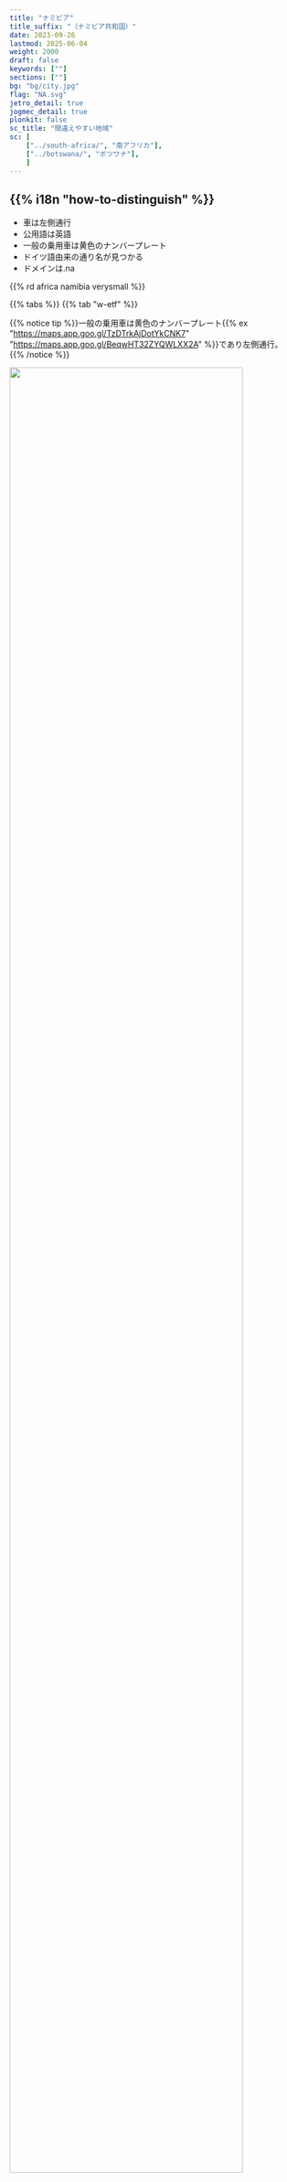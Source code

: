```yaml
---
title: "ナミビア"
title_suffix: "（ナミビア共和国）"
date: 2023-09-26
lastmod: 2025-06-04
weight: 2000
draft: false
keywords: [""]
sections: [""]
bg: "bg/city.jpg"
flag: "NA.svg"
jetro_detail: true
jogmec_detail: true
plonkit: false
sc_title: "間違えやすい地域"
sc: [
    ["../south-africa/", "南アフリカ"],
    ["../botswana/", "ボツワナ"],
    ]
---
```


<div class="main-desciption country-description">
    <h2 class="section-title">{{% i18n "how-to-distinguish" %}}</h2>
    <ul class="rule-list">
        <li>車は<span class="quiz">左側</span>通行</li>
        <li>公用語は英語</li>
        <li>一般の乗用車は<span class="quiz">黄</span>色のナンバープレート</li>
        <li>ドイツ語由来の通り名が見つかる</li>
        <li>ドメインは<span class="quiz">.na</span></li>
    </ul>
    {{% rd africa namibia verysmall %}}
</div>

{{% tabs %}}
{{% tab "w-etf" %}}

{{% notice tip %}}一般の乗用車は<span class="quiz">黄</span>色のナンバープレート{{% ex "https://maps.app.goo.gl/TzDTrkAjDotYkCNK7" "https://maps.app.goo.gl/BeqwHT32ZYQWLXX2A" %}}であり左側通行。
{{% /notice %}}
<div class="googlemap-if no-margin">
<img src="./elephants_at_etosha_national_2.jpg" width="90%">
</div>

{{% lb 50 %}}
![](./640px-Namibia_plate.jpg)

By <a href=&quot;//commons.wikimedia.org/wiki/User:Dickelbers&quot; title=&quot;User:Dickelbers&quot;>Dickelbers</a> - <span class=&quot;int-own-work&quot; lang=&quot;en&quot;>Own work</span>, <a href="https://creativecommons.org/licenses/by-sa/4.0" title="Creative Commons Attribution-Share Alike 4.0">CC BY-SA 4.0</a>, <a href="https://commons.wikimedia.org/w/index.php?curid=45401926">Link</a>
{{% /lb %}}


{{% notice tip %}}海沿いには平坦なナミブ砂漠が広がっている{{% ex "https://maps.app.goo.gl/UFpuSnnSREAr5YXL8" %}}。{{% goto "../../cs_america/chile/" "チリのアタカマ砂漠" %}}と同じ西岸砂漠に部類される{{% ref "https://ja.wikipedia.org/wiki/%E8%A5%BF%E5%B2%B8%E7%A0%82%E6%BC%A0" "西岸砂漠" %}}。
{{% /notice %}}
<div class="googlemap-if no-margin">
<img src="./road_ahead_desert_never.jpg" width="95%">
</div>


{{% notice tip %}}{{% goto "../../europe/germany/" "ドイツ" %}}による植民地支配を経て、南アフリカ連邦の委任統治下になった。そのためドイツ語の響きがある通り名を見かける{{% ex "https://maps.app.goo.gl/svF4zwa6Dt2kwZcB8" %}}。
{{% /notice %}}
<div class="googlemap-if no-margin">
<p><a href="https://commons.wikimedia.org/wiki/File:Windhuk_Bahnhofstra%C3%9Fe.jpg#/media/File:Windhuk_Bahnhofstra%C3%9Fe.jpg"><img src="https://upload.wikimedia.org/wikipedia/commons/3/3c/Windhuk_Bahnhofstra%C3%9Fe.jpg" alt="Windhuk Bahnhofstraße.jpg" height="448" width="640"></a></p><p>By <a href="//commons.wikimedia.org/wiki/User:Zairon" title="User:Zairon">Zairon</a> - <span class="int-own-work" lang="en">Own work</span>, <a href="https://creativecommons.org/licenses/by-sa/4.0" title="Creative Commons Attribution-Share Alike 4.0">CC BY-SA 4.0</a>, <a href="https://commons.wikimedia.org/w/index.php?curid=71217869">Link</a></p>
</div>

{{% notice tip %}}
人口が少ない割にダイヤモンドやウランのような鉱物資源が豊富なため、都市部では比較的治安が良く家やインフラも整備されている{{% ex "https://maps.app.goo.gl/tasd2CRDKQ6BD5zA8" %}}。
Swakopmundなどでは{{% goto "../../europe/germany/" "ドイツ" %}}の影響を受けた洋風の建築物も残っているという{{% ex "https://maps.app.goo.gl/Dumckq4A4RwEDYUq9" %}}{{% ref "https://ja.wikipedia.org/wiki/%E3%82%B9%E3%83%AF%E3%82%B3%E3%83%97%E3%83%A0%E3%83%B3%E3%83%88" "スワコプムント" %}}。
{{% /notice %}}
<div class="googlemap-if no-margin">
<img src="swakopmund1.jpg">
</div>



{{% /tab %}}
{{% /tabs %}}

<div class="main-desciption area-description">
    <h2 class="section-title">{{% i18n "narrow-down-the-area" %}}</h2>
    <h4 class="section-title">景色</h4>
    <ul class="rule-list">
        <li>標高は地域によって異なり海岸低地を超えると山がちなエリアになる
            <ul>
                <li>海沿いのナミブ砂漠は非常に平坦{{% ex "https://maps.app.goo.gl/3wNp5ZycbqoAYjsB6" "https://maps.app.goo.gl/TyAex5xmWBB6fGzg9" "https://maps.app.goo.gl/vCRnybQwV77FmtaQ8" %}} </li>
            </ul>
        </li>
        <li>木や草の生える割合が地域によって異なる{{% ref "https://www.uni-koeln.de/sfb389/e/e1/download/atlas_namibia/e1_download_living_resources_e.htm" "Atlas of Namibia Project" %}}
            <ul>
                <li><span style="color:#147F09">■</span>80%以上覆われている地域{{% ex "https://maps.app.goo.gl/BrxGWEKMT5SNoV6MA" "https://maps.app.goo.gl/HGhoQsDR2MrYa3xD7" %}}</li>
                <li><span style="color:#E8C15B">■</span>木は生えるが草原では覆われない地域{{% ex "https://maps.app.goo.gl/BrxGWEKMT5SNoV6MA" "https://maps.app.goo.gl/HGhoQsDR2MrYa3xD7" %}}</li>
                <li><span style="color:#6A8418">■</span>Nama Karooという分類のエリアであり低木や小型の草のみ生え大型の木は生えない{{% ex "https://maps.app.goo.gl/BrxGWEKMT5SNoV6MA" "https://maps.app.goo.gl/HGhoQsDR2MrYa3xD7" %}}</li>
                <li><span style="color:#917716">■</span>ナミブ砂漠</li>
                <li><span style="color:#DAD6CC">■</span>川沿いであり沖積層のような白っぽい地面</li>
            </ul>
        </li>
        <li>最も重要な港であるWalvis Bay、アパルトヘイト終了までの唯一の港だったLüderitzを起点にコンテナを輸送するために鉄道が走っている
            <ul>
                <li>Walvis Bay{{% ex "https://maps.app.goo.gl/z21NtccVNu2cYMAB6" %}}（線路を走っている箇所の土が盛り上がっている）</li>
                <li>Lüderitz{{% ex "https://maps.app.goo.gl/YbtgXiN1RwrARDoB6" "https://maps.app.goo.gl/TdSb5JHUqDUWA7qK6" %}}</li>
            </ul>
        </li>
    </ul>
</div>

{{% tabs %}}
{{% tab "標高" %}}
<div class="googlemap-if unclickable no-margin">
<img src="./960px-Namibia_Topography.png" width="70%" />
</div>

{{% notice tip %}}
ナミブ砂漠となっている海岸低地を超えると、大急崖帯という山がちなエリアになりここで標高が1000mほど上昇する。ナミビア中央部や標高が上がるエリアではごつごつした岩山も見える。
{{% /notice %}}

{{% /tab %}}
{{% tab "植生" %}}

{{% notice tip %}}
緑の地域は80%以上、黄緑の地域は地面も目立つ。
{{% /notice %}}

<div class="googlemap-if unclickable no-margin">
<img src="./glasscover.png" width="70%" />
</div>

{{% /tab %}}
{{% tab "鉄道" %}}

{{% notice tip %}}
最も重要な港であるWalvis Bayを中心に鉄道が走っている(線路は島マップの白黒線)。アパルトヘイトが終了しWalvis Bayが編入されるまでナミビア沿岸で大型船が寄れる唯一の港だったLüderitzにもコンテナを輸送するための鉄道が走っていると考えると、歴史とともに頭に入りやすい（かも）。
{{% /notice %}}

<div class="googlemap-if unclickable no-margin">
<p style="width:100%"><a href="https://commons.wikimedia.org/wiki/File:Namibia_rail_network_map_de.svg#/media/File:Namibia_rail_network_map_de.svg"><img src="https://upload.wikimedia.org/wikipedia/commons/8/88/Namibia_rail_network_map_de.svg" alt="Namibia rail network map de.svg" width="60%"></a></p><p>By <a href="//commons.wikimedia.org/wiki/User:Htonl" title="User:Htonl">Htonl</a> - <span class="int-own-work" lang="en">Own work</span> / <a href="https://en.wikipedia.org/wiki/en:OpenStreetMap" class="extiw" title="w:en:OpenStreetMap">OpenStreetMap</a> geodata., <a href="https://creativecommons.org/licenses/by-sa/2.0" title="Creative Commons Attribution-Share Alike 2.0">CC BY-SA 2.0</a>, <a href="https://commons.wikimedia.org/w/index.php?curid=20231852">Link</a></p>
</div>

{{% /tab %}}
{{% /tabs %}}

<div class="main-desciption area-description">
    <h4 class="section-title">植生</h4>
    <ul class="rule-list">
        <li>Pterocarpus angolensis（アンゴラカリン）は北東のカプリビ回廊沿いに自生する</li>
        <li>Colophospermum mopaneはナミビア北西部にしか生えていない{{% ex "https://maps.app.goo.gl/RXZAuphynLFVYrsP9" %}}</li>
        <li>いわゆる爆発ヤシは北部アンゴラ近くと北西部海沿いに分布する{{% ex "https://maps.app.goo.gl/g9BpJEytnusX7Nws8" %}}</li>
        <li>Aloe dichotomaは{{% goto "../south-africa/" "南アフリカ" %}}～ナミビア南西部にしか生えていない</li>
    </ul>
</div>

{{% tabs %}}
{{% tab "Pterocarpus angolensis" %}}
{{% notice tip %}}
アンゴラカリンは北東のカプリビ回廊沿いの記録が多い{{% ref "https://www.inaturalist.org/observations?subview=map&taxon_id=340243" "pterocarpus angolensis - iNaturalist" %}}。丸く茶色い実のカラのようなものが観察できる{{% ex "https://maps.app.goo.gl/vEj3dixAU24EGBL97" "https://maps.app.goo.gl/M1jJozJ3jbBXdjSb6" %}}。
{{% /notice %}}


<div class="googlemap-if unclickable no-margin">
<iframe src="https://www.google.com/maps/embed?pb=!4v1749047427382!6m8!1m7!1sg9MuciuFgXQ55f4YluD14g!2m2!1d-18.05073644654441!2d20.93175947601597!3f192.49570894906978!4f12.245689334005007!5f1.7262685934902433" width="600" height="450" style="border:0;" allowfullscreen="" loading="lazy" referrerpolicy="no-referrer-when-downgrade"></iframe>
</div>

{{% /tab %}}
{{% tab "Colophospermum mopane" %}}
{{% notice tip %}}
なんか低いところかわ分岐してうわーってなっている感じ{{% ex "https://maps.app.goo.gl/rTLBHMZ72bBJ6jtQA" "https://maps.app.goo.gl/uaXteXJv338qhz6V8" %}}。
{{% /notice %}}


<div class="googlemap-if unclickable no-margin">
<p><a href="https://commons.wikimedia.org/wiki/File:Colophospermum_mopane_arbre_MHNT.jpg#/media/File:Colophospermum_mopane_arbre_MHNT.jpg"><img src="https://upload.wikimedia.org/wikipedia/commons/f/f3/Colophospermum_mopane_arbre_MHNT.jpg" alt="Colophospermum mopane in Namibia" height="480" width="640"></a></p>
<p>By <a href="//commons.wikimedia.org/wiki/User:Erc%C3%A9" title="User:Ercé">Roger Culos</a> - <span class="int-own-work" lang="en">Own work</span>, <a href="https://creativecommons.org/licenses/by-sa/3.0" title="Creative Commons Attribution-Share Alike 3.0">CC BY-SA 3.0</a>, <a href="https://commons.wikimedia.org/w/index.php?curid=34066751">Link</a></p>
</div>


{{% /tab %}}
{{% tab "Hyphaene petersiana" %}}
{{% notice tip %}}
いわゆる爆発ヤシは北部アンゴラ近くと北西部海沿いに分布する{{% ex "https://maps.app.goo.gl/g9BpJEytnusX7Nws8" %}}。
{{% /notice %}}


<div class="googlemap-if unclickable no-margin">
<img src="bakuhatsu.jpg" width="300px">
</div>

{{% /tab %}}
{{% tab "Aloe dichotoma" %}}
{{% notice tip %}}
シルエットから分かりやすいが、生えいている国境沿いの道路などに道が少ないため見かけることは少ないかも{{% ex "https://maps.app.goo.gl/4K658G6hPQfKiiJo8" %}}。
{{% /notice %}}


<div class="googlemap-if unclickable no-margin">
<img src="rock_formations_rocks_dichotoma.jpg" width="80%">
</div>

{{% notice tip %}}
分布エリアは下図の水色点エリアとなる（CC0画像）{{% ref "https://www.inaturalist.org/observations/242135414" "Aloidendron dichotomum - iNaturalist" %}}。
{{% /notice %}}


<div class="googlemap-if unclickable no-margin">
<img src="the_tree_aloes_southern.jpg" width="60%">
</div>

{{% /tab %}}
{{% /tabs %}}


<div class="main-desciption area-description">
    <h2 class="section-title">{{% i18n "narrow-down-the-city" %}}</h2>
    <ul class="rule-list">
        <li>ナミビア共和国で最大の港であるWalvis Bayでは鉄道貨物やコンテナターミナルが見える</li>
        <li>ナミビア最高峰であるBrandberg山が見える地域がある</li>
    </ul>
</div>

{{% tabs %}}
{{% tab "Walvis Bay" %}}

{{% notice tip %}}
ウォルビスベイは、ナミビア共和国で最大の港{{% ex "https://maps.app.goo.gl/GcmWUW4TpAZVC4Tt6" %}}。1993年8月、アパルトヘイト終結のタイミングでナミビアへ編入された。{{% goto "../botswana/" "ボツワナ" %}}やザンビアの他の地域への貨物の輸出入にも活用されるため、この町を起点にして鉄道が走っている。コンテナターミナル{{% ex "https://maps.app.goo.gl/mEkwvUgq4LJtyqMz6" %}}や運送系の会社の拠点{{% ex "https://maps.app.goo.gl/muNbSowLwg73VmUj8" "https://maps.app.goo.gl/9aDDUT9gY8Kq1xZcA" %}}がよく見つかる。
{{% /notice %}}

<div class="googlemap-if unclickable no-margin">
<a data-flickr-embed="true" href="https://www.flickr.com/photos/string_bass_dave/54459068109/in/photolist-2n3bKG9-SKJuBP-smEc4A-soNCTE-soNw8A-2oPSfRy-D6JPJb-2d7z5Ge-29rUr1o-xXGhzV-dGhfW3-2iF8wCC-s5BDsR-2n3dpMG-2n39ABW-2krWt1m-s7nkUm-s7kpP9-soNazG-MKwiyV-V7m9pi-s7kTSq-rs8NcH-s7wcig-soM5Ff-2nxXuYt-DtoCbe-QBpdwq-E5RtDx-rs9t2X-s7k9Ns-FYYqQk-smFciS-soLARs-2oPar4e-3HSNzN-smG2kd-2qYmXCa-5JkDpj-2m6GmBk-F9sDj7-F4YKZ2-CVGCMi-2ifvwBx-soWVZv-fTDG86-s5CsSF-2i1y8YN-Db8yGD-soVqtV" title="Walvis Bay Harbor"><img src="https://live.staticflickr.com/65535/54459068109_62e365dd29_c.jpg" width="800" height="447" alt="Walvis Bay Harbor"/></a><script async src="//embedr.flickr.com/assets/client-code.js" charset="utf-8"></script>
</div>

{{% /tab %}}
{{% tab "Brandberg" %}}

{{% notice tip %}}
ナミビア北部にあり、平たく巨大な山が見える{{% ex "https://maps.app.goo.gl/jfWCVCCYZTbECnQ79" "https://maps.app.goo.gl/VuWPNFnpncTx3VAx7" %}}。
{{% /notice %}}

<div class="googlemap-if unclickable no-margin">
<img src="./Brandberg_Namibia_10km_distance.jpg" width="90%" />
</div>

{{% /tab %}}
{{% /tabs %}}

